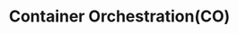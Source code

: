 ---
title: "Container Orchestration(CO)"
linkTitle: Container Orchestration(CO)
nav_weight: 3
nav_icon:
  vendor: bs
  name: book
  color: indigo
featured: true
---